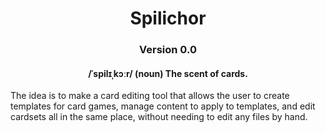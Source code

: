 <h1 align="center">Spilichor</h1>
<h3 align="center">Version 0.0</h3>
<h4 align="center">/ˈspilɪˌkɔːr/ (noun) The scent of cards.</h4>


The idea is to make a card editing tool that allows the user to create templates for card games, manage content to apply to templates, and edit cardsets all in the same place, without needing to edit any files by hand.
